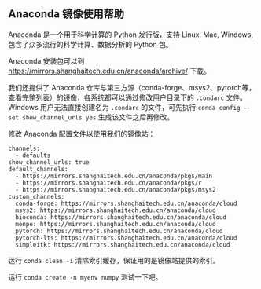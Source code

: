 ## Anaconda 镜像使用帮助

Anaconda 是一个用于科学计算的 Python 发行版，支持 Linux, Mac, Windows, 包含了众多流行的科学计算、数据分析的 Python 包。

Anaconda 安装包可以到 https://mirrors.shanghaitech.edu.cn/anaconda/archive/ 下载。

我们还提供了 Anaconda 仓库与第三方源（conda-forge、msys2、pytorch等，[查看完整列表](https://mirrors.geekpie.tech/anaconda/cloud/)）的镜像，各系统都可以通过修改用户目录下的 ``.condarc`` 文件。Windows 用户无法直接创建名为 ``.condarc`` 的文件，可先执行 ``conda config --set show_channel_urls yes`` 生成该文件之后再修改。

修改 Anaconda 配置文件以使用我们的镜像站：

```plain
channels:
  - defaults
show_channel_urls: true
default_channels:
  - https://mirrors.shanghaitech.edu.cn/anaconda/pkgs/main
  - https://mirrors.shanghaitech.edu.cn/anaconda/pkgs/r
  - https://mirrors.shanghaitech.edu.cn/anaconda/pkgs/msys2
custom_channels:
  conda-forge: https://mirrors.shanghaitech.edu.cn/anaconda/cloud
  msys2: https://mirrors.shanghaitech.edu.cn/anaconda/cloud
  bioconda: https://mirrors.shanghaitech.edu.cn/anaconda/cloud
  menpo: https://mirrors.shanghaitech.edu.cn/anaconda/cloud
  pytorch: https://mirrors.shanghaitech.edu.cn/anaconda/cloud
  pytorch-lts: https://mirrors.shanghaitech.edu.cn/anaconda/cloud
  simpleitk: https://mirrors.shanghaitech.edu.cn/anaconda/cloud
```

运行 ``conda clean -i`` 清除索引缓存，保证用的是镜像站提供的索引。

运行 ``conda create -n myenv numpy`` 测试一下吧。